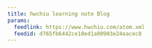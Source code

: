 ```yaml
---
title: hwchiu learning note Blog
params:
  feedlink: https://www.hwchiu.com/atom.xml
  feedid: d765fb6442ce10ed1a00903e24eacec8
---
```

